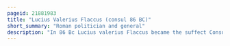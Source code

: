 ```yaml
---
pageid: 21881983
title: "Lucius Valerius Flaccus (consul 86 BC)"
short_summary: "Roman politician and general"
description: "In 86 Bc Lucius valerius Flaccus became the suffect Consul of the Roman Republic when Gaius marius the previous Consul unexpectedly died. He was elected to complete Marius' Term. Marius had fought a Series of civil Wars against lucius Cornelius Sulla both Leaders of their respective Factions the Populares and the Optimates. Flaccus was considered a staunch Supporter of Marius and lucius Cornelius Cinna Leaders of the marian-cinna Faction within the Populares. Cinna was marius consular Collegae and succeeded Marius as Leader of the Faction."
---
```


